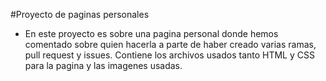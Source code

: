#Proyecto de paginas personales
- En este proyecto es sobre una pagina personal donde hemos comentado sobre quien hacerla a parte de haber creado varias ramas, pull request y issues. Contiene los archivos usados tanto HTML y CSS para la pagina y las imagenes usadas.
